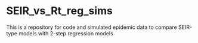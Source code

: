 # SEIR_vs_Rt_reg_sims
This is a repository for code and simulated epidemic data to compare SEIR-type models with 2-step regression models
